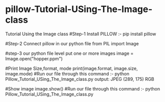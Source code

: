 # pillow-Tutorial-USing-The-Image-class

Tutorial
Using the Image class
#Step-1 
Install PILLOW :- pip install pillow

#Step-2
Connect pillow in our python file
from PIL import Image

#step-3
our python file level put one or more images
image = Image.open("hopper.ppm")

#Print Image Size,format, mode
print(image.format, image.size, image.mode)
#Run our file through this command :- python Pillow_Tutorial_USing_The_Image_class.py
output: JPEG (289, 175) RGB

#Show image
image.show()
#Run our file through this command :- python Pillow_Tutorial_USing_The_Image_class.py

